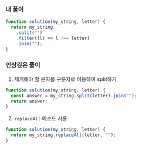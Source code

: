 ### 내 풀이

```jsx
function solution(my_string, letter) {
  return my_string
    .split("")
    .filter((l) => l !== letter)
    .join("");
}
```

### 인상깊은 풀이

1. 제거해야 할 문자를 구분자로 이용하여 split하기

```jsx
function solution(my_string, letter) {
  const answer = my_string.split(letter).join("");
  return answer;
}
```

2. `replaceAll` 메소드 사용

```jsx
function solution(my_string, letter) {
  return my_string.replaceAll(letter, "");
}
```
